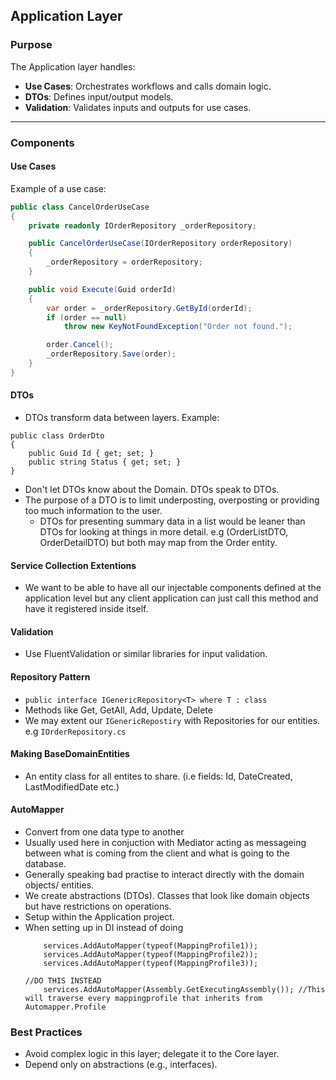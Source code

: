 ## **Application Layer**

### **Purpose**
The Application layer handles:
- **Use Cases**: Orchestrates workflows and calls domain logic.
- **DTOs**: Defines input/output models.
- **Validation**: Validates inputs and outputs for use cases.

---

### **Components**

#### **Use Cases**
Example of a use case:
```csharp
public class CancelOrderUseCase
{
    private readonly IOrderRepository _orderRepository;

    public CancelOrderUseCase(IOrderRepository orderRepository)
    {
        _orderRepository = orderRepository;
    }

    public void Execute(Guid orderId)
    {
        var order = _orderRepository.GetById(orderId);
        if (order == null)
            throw new KeyNotFoundException("Order not found.");

        order.Cancel();
        _orderRepository.Save(order);
    }
}
```
#### **DTOs**
- DTOs transform data between layers. Example:
```
public class OrderDto
{
    public Guid Id { get; set; }
    public string Status { get; set; }
}
```
- Don't let DTOs know about the Domain. DTOs speak to DTOs.
- The purpose of a DTO is to limit underposting, overposting or providing too much information to the user.
  - DTOs for presenting summary data in a list would be leaner than DTOs for looking at things in more detail. e.g (OrderListDTO, OrderDetailDTO) but both may map from the Order entity. 

#### **Service Collection Extentions**
- We want to be able to have all our injectable components defined at the application level but any client application can just call this method and have it registered inside itself.


#### **Validation**
- Use FluentValidation or similar libraries for input validation.

#### **Repository Pattern**
-  `public interface IGenericRepository<T> where T : class` 
-  Methods like Get, GetAll, Add, Update, Delete
-  We may extent our `IGenericRepostiry` with Repositories for our entities. e.g `IOrderRepository.cs` 

#### **Making BaseDomainEntities**
  - An entity class for all entites to share. (i.e fields: Id, DateCreated, LastModifiedDate etc.)

#### **AutoMapper**
  - Convert from one data type to another
  - Usually used here in conjuction with Mediator acting as messageing between what is coming from the client and what is going to the database.
  - Generally speaking bad practise to interact directly with the domain objects/ entities.
  - We create abstractions (DTOs). Classes that look like domain objects but have restrictions on operations.
  - Setup within the Application project.
  - When setting up in DI instead of doing
    ```
        services.AddAutoMapper(typeof(MappingProfile1));
        services.AddAutoMapper(typeof(MappingProfile2));
        services.AddAutoMapper(typeof(MappingProfile3));
    
    //DO THIS INSTEAD
        services.AddAutoMapper(Assembly.GetExecutingAssembly()); //This will traverse every mappingprofile that inherits from Automapper.Profile

    ```

### Best Practices
- Avoid complex logic in this layer; delegate it to the Core layer.
- Depend only on abstractions (e.g., interfaces).